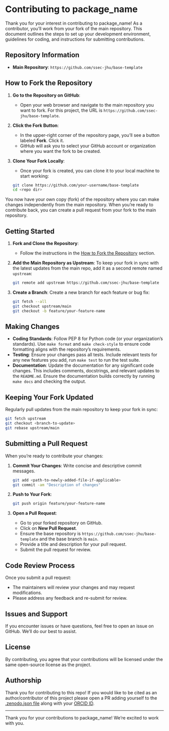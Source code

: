# Contributing to package_name

Thank you for your interest in contributing to package_name! As a contributor, you’ll work from your fork of the main repository. This document outlines the steps to set up your development environment, guidelines for coding, and instructions for submitting contributions.


## Repository Information

- **Main Repository**: `https://github.com/ssec-jhu/base-template`

## How to Fork the Repository

1. **Go to the Repository on GitHub**:
   - Open your web browser and navigate to the main repository you want to fork. For this project, the URL is `https://github.com/ssec-jhu/base-template`.

2. **Click the Fork Button**:
   - In the upper-right corner of the repository page, you’ll see a button labeled **Fork**. Click it.
   - GitHub will ask you to select your GitHub account or organization where you want the fork to be created.

3. **Clone Your Fork Locally**:
   - Once your fork is created, you can clone it to your local machine to start working:
   ```bash
   git clone https://github.com/your-username/base-template
   cd <repo dir>
   ```

You now have your own copy (fork) of the repository where you can make changes independently from the main repository. When you’re ready to contribute back, you can create a pull request from your fork to the main repository.

## Getting Started

1. **Fork and Clone the Repository**:
   - Follow the instructions in the [How to Fork the Repository](#how-to-fork-the-repository) section.


2. **Add the Main Repository as Upstream**: To keep your fork in sync with the latest updates from the main repo, add it as a second remote named `upstream`:
   ```bash
   git remote add upstream https://github.com/ssec-jhu/base-template
   ```

3. **Create a Branch**: Create a new branch for each feature or bug fix:
   ```bash
   git fetch --all
   git checkout upstream/main
   git checkout -b feature/your-feature-name
   ```

## Making Changes

- **Coding Standards**: Follow PEP 8 for Python code (or your organization’s standards). Use `make format` and `make check-style` to ensure code formatting aligns with the repository’s requirements.
- **Testing**: Ensure your changes pass all tests. Include relevant tests for any new features you add, run `make test` to run the test suite.
- **Documentation**: Update the documentation for any significant code changes. This includes comments, docstrings, and relevant updates to the `README.md`. Ensure the documentation
builds correctly by running `make docs` and checking the output.


## Keeping Your Fork Updated

Regularly pull updates from the main repository to keep your fork in sync:
```bash
git fetch upstream
git checkout <branch-to-update>
git rebase upstream/main
```

## Submitting a Pull Request

When you’re ready to contribute your changes:

1. **Commit Your Changes**: Write concise and descriptive commit messages.
   ```bash
   git add <path-to-newly-added-file-if-applicable>
   git commit -am "Description of changes"
   ```

2. **Push to Your Fork**:
   ```bash
   git push origin feature/your-feature-name
   ```

3. **Open a Pull Request**:
   - Go to your forked repository on GitHub.
   - Click on **New Pull Request**.
   - Ensure the base repository is `https://github.com/ssec-jhu/base-template` and the base branch is `main`.
   - Provide a title and description for your pull request.
   - Submit the pull request for review.

## Code Review Process

Once you submit a pull request:
- The maintainers will review your changes and may request modifications.
- Please address any feedback and re-submit for review.

## Issues and Support

If you encounter issues or have questions, feel free to open an issue on GitHub. We’ll do our best to assist.

## License

By contributing, you agree that your contributions will be licensed under the same open-source license as the project.

## Authorship

Thank you for contributing to this repo! If you would like to be cited as an author/contributor of this project please
open a PR adding yourself to the [.zenodo.json file](.zenodo.json) along with your [ORCID ID](https://orcid.org/).

---

Thank you for your contributions to package_name! We’re excited to work with you.

